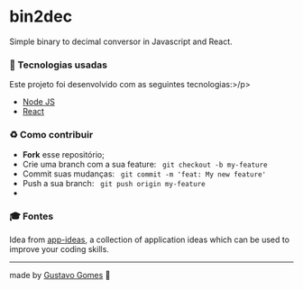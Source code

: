 # bin2dec
Simple binary to decimal conversor in Javascript and React.

<h3>🚀 Tecnologias usadas</h3>
<p>Este projeto foi desenvolvido com as seguintes tecnologias:>/p>
<br>
<ul>
  <li>
    <a href="https://nodejs.org/en/">Node JS</a>
  </li>
  <li>
    <a href="https://pt-br.reactjs.org/">React</a>
  </li>
</ul>
<h3>♻️ Como contribuir</h3>
<ul>
  <li><b>Fork</b> esse repositório;</li>
  <li>Crie uma branch com a sua feature: <code> git checkout -b my-feature </code></li>
  <li>Commit suas mudanças: <code> git commit -m 'feat: My new feature' </code></li>
  <li>Push a sua branch: <code> git push origin my-feature </code><li>
</ul>  

<h3>🎓 Fontes</h3>
</p>Idea from <a href="https://github.com/florinpop17/app-ideas">app-ideas</a>, a collection of application ideas which can be used to improve your coding skills.</p>
<hr>
made by <a href="http://instagram.com/gustavisual">Gustavo Gomes</a> 👋
